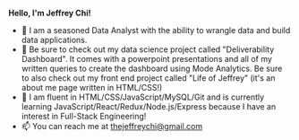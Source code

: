 **Hello, I'm Jeffrey Chi!**
- 👋 I am a seasoned Data Analyst with the ability to wrangle data and build data applications.
- 👀 Be sure to check out my data science project called "Deliverability Dashboard". It comes with a powerpoint presentations and all of my written queries to create the dashboard using Mode Analytics. Be sure to also check out my front end project called "Life of Jeffrey" (it's an about me page written in HTML/CSS!)
- 🌱  I am fluent in HTML/CSS/JavaScript/MySQL/Git and is currently learning JavaScript/React/Redux/Node.js/Express because I have an interest in Full-Stack Engineering!  
- 📫 You can reach me at thejeffreychi@gmail.com


